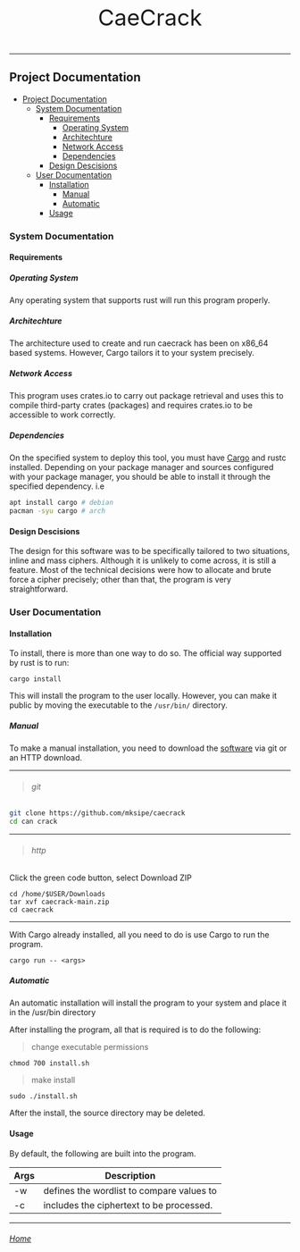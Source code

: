 <p style="text-align: center; font-size: 40px;"> CaeCrack</p>

---
## Project Documentation
- [Project Documentation](#project-documentation)
    - [System Documentation](#system-documentation)
        - [Requirements](#requirements)
            - [Operating System](#operating-system)
            - [Architechture](#architechture)
            - [Network Access](#network-access)
            - [Dependencies](#dependencies)
        - [Design Descisions](#design-descisions)
    - [User Documentation](#user-documentation)
        - [Installation](#installation)
            - [Manual](#manual)
            - [Automatic](#automatic)
        - [Usage](#usage)

### System  Documentation

#### Requirements

##### Operating System

Any operating system that supports rust will run this program properly. 

##### Architechture

The architecture used to create and run caecrack has been on x86_64 based systems. However, Cargo tailors it to your system precisely.

##### Network Access

This program uses crates.io to carry out package retrieval and uses this to compile third-party crates (packages) and requires crates.io to be accessible to work correctly.

##### Dependencies

On the specified system to deploy this tool, you must have [Cargo](https://crates.io/) and rustc installed. Depending on your package manager and sources configured with your package manager, you should be able to install it through the specified dependency. i.e 

```sh
apt install cargo # debian 
pacman -syu cargo # arch
```

#### Design Descisions

The design for this software was to be specifically tailored to two situations, inline and mass ciphers. Although it is unlikely to come across, it is still a feature. Most of the technical decisions were how to allocate and brute force a cipher precisely; other than that, the program is very straightforward.

### User Documentation

#### Installation


To install, there is more than one way to do so. The official way supported by rust is to run:

`cargo install`

This will install the program to the user locally. However, you can make it public by moving the executable to the `/usr/bin/` directory.


##### Manual

To make a manual installation, you need to download the [software](https://github.com/mksipe/caecrack) via git or an HTTP download.

***
>###### git

 ```sh
 git clone https://github.com/mksipe/caecrack
 cd can crack
 ```
***
>###### http

Click the green code button, 
select Download ZIP

```
cd /home/$USER/Downloads
tar xvf caecrack-main.zip
cd caecrack
```
***

With Cargo already installed, all you need to do is use Cargo to run the program.

`cargo run -- <args>`

##### Automatic

An automatic installation will install the program to your system and place it in the /usr/bin directory

After installing the program, all that is required is to do the following:

> change executable permissions

`chmod 700 install.sh`

> make install

`sudo ./install.sh`

After the install, the source directory may be deleted.

#### Usage

By default, the following are built into the program.

|Args|Description|
|-|-|
|-w|defines the wordlist to compare values to|
\-c|includes the ciphertext to be processed.|


---

###### [Home](https://mksipe.github.io/mksipe/)
